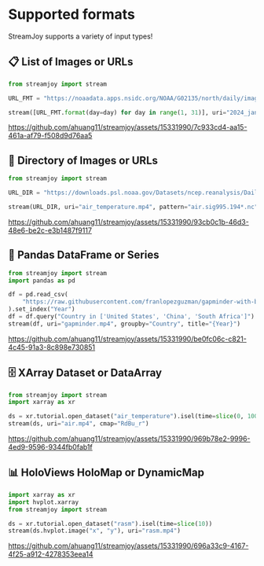 # Supported formats

StreamJoy supports a variety of input types!

## 📋 List of Images or URLs

```python
from streamjoy import stream

URL_FMT = "https://noaadata.apps.nsidc.org/NOAA/G02135/north/daily/images/2024/01_Jan/N_202401{day:02d}_conc_v3.0.png"

stream([URL_FMT.format(day=day) for day in range(1, 31)], uri="2024_jan_sea_ice.mp4")
```

https://github.com/ahuang11/streamjoy/assets/15331990/7c933cd4-aa15-461a-af79-f508d9d76aa5

## 📁 Directory of Images or URLs

```python
from streamjoy import stream

URL_DIR = "https://downloads.psl.noaa.gov/Datasets/ncep.reanalysis/Dailies/surface/"

stream(URL_DIR, uri="air_temperature.mp4", pattern="air.sig995.194*.nc")
```

https://github.com/ahuang11/streamjoy/assets/15331990/93cb0c1b-46d3-48e6-be2c-e3b1487f9117

## 🐼 Pandas DataFrame or Series

```python
from streamjoy import stream
import pandas as pd

df = pd.read_csv(
    "https://raw.githubusercontent.com/franlopezguzman/gapminder-with-bokeh/master/gapminder_tidy.csv"
).set_index("Year")
df = df.query("Country in ['United States', 'China', 'South Africa']")
stream(df, uri="gapminder.mp4", groupby="Country", title="{Year}")
```

https://github.com/ahuang11/streamjoy/assets/15331990/be0fc06c-c821-4c45-91a3-8c898e730851

## 🗄️ XArray Dataset or DataArray

```python
from streamjoy import stream
import xarray as xr

ds = xr.tutorial.open_dataset("air_temperature").isel(time=slice(0, 100))
stream(ds, uri="air.mp4", cmap="RdBu_r")
```

https://github.com/ahuang11/streamjoy/assets/15331990/969b78e2-9996-4ed9-9596-9344fb0fab1f

## 📊 HoloViews HoloMap or DynamicMap

```python
import xarray as xr
import hvplot.xarray
from streamjoy import stream

ds = xr.tutorial.open_dataset("rasm").isel(time=slice(10))
stream(ds.hvplot.image("x", "y"), uri="rasm.mp4")  
```

https://github.com/ahuang11/streamjoy/assets/15331990/696a33c9-4167-4f25-a912-4278353eea14

